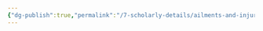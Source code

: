 ```yaml
---
{"dg-publish":true,"permalink":"/7-scholarly-details/ailments-and-injuries/amaryllis-poisoning/"}
---
```


